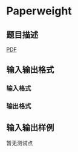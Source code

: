 # Paperweight

## 题目描述

[problemUrl]: https://uva.onlinejudge.org/index.php?option=com_onlinejudge&Itemid=8&category=246&page=show_problem&problem=3541

[PDF](https://uva.onlinejudge.org/external/11/p1100.pdf)

## 输入输出格式

### 输入格式

### 输出格式

## 输入输出样例

暂无测试点


